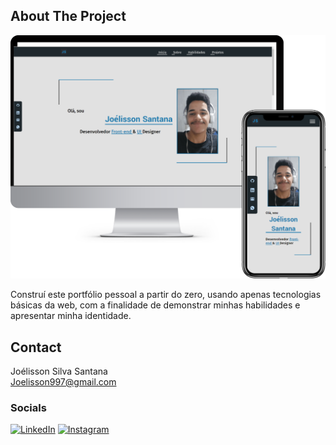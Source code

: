 

<!-- ABOUT THE PROJECT -->
## About The Project

<img src="/img/projects/mockup-Portfolio.png">

Construí este portfólio pessoal a partir do zero, usando apenas tecnologias básicas da web, com a finalidade de demonstrar minhas habilidades e apresentar minha identidade.
<!-- CONTACT -->
## Contact

Joélisson Silva Santana <br>
Joelisson997@gmail.com

### Socials

[![LinkedIn](https://img.shields.io/badge/LinkedIn-0077B5?style=for-the-badge&logo=linkedin&logoColor=white)](https://www.linkedin.com/in/jo%C3%A9lisson-santana/) [![Instagram](https://img.shields.io/badge/Instagram-E4405F?style=for-the-badge&logo=instagram&logoColor=white)](https://instagram.com/whosjoelisson)

